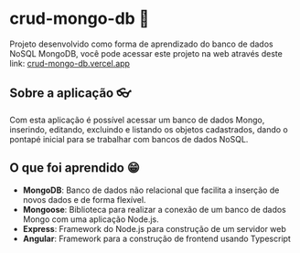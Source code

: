 
# crud-mongo-db :leaves:

Projeto desenvolvido como forma de aprendizado do banco de dados NoSQL MongoDB, você pode acessar este projeto na web através deste link: [crud-mongo-db.vercel.app](https://crud-mongo-db.vercel.app/)

## Sobre a aplicação :eyeglasses:

Com esta aplicação é possível acessar um banco de dados Mongo, inserindo, editando, excluindo e listando os objetos cadastrados, dando o pontapé inicial para se trabalhar com bancos de dados NoSQL.

## O que foi aprendido :grin:
* **MongoDB**: Banco de dados não relacional que facilita a inserção de novos dados e de forma flexível.
* **Mongoose**: Biblioteca para realizar a conexão de um banco de dados Mongo com uma aplicação Node.js.
* **Express**: Framework do Node.js para construção de um servidor web
* **Angular**: Framework para a construção de frontend usando Typescript
